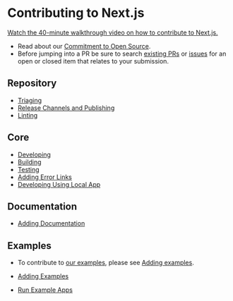 # Contributing to Next.js

[Watch the 40-minute walkthrough video on how to contribute to Next.js.](https://www.youtube.com/watch?v=cuoNzXFLitc)

- Read about our [Commitment to Open Source](https://vercel.com/oss).
- Before jumping into a PR be sure to search [existing PRs](https://github.com/vercel/next.js/pulls) or [issues](https://github.com/vercel/next.js/issues) for an open or closed item that relates to your submission.

## Repository

- [Triaging](./contributing/repository/triaging.md)
- [Release Channels and Publishing](./contributing/repository/release-channels-publishing.md)
- [Linting](./contributing/repository/linting.md)
<!-- TODO: - [Pull Request Descriptions](./contributing/repository/pull-request-descriptions.md) -->

## Core

- [Developing](./contributing/core/developing.md)
- [Building](./contributing/core/building.md)
- [Testing](./contributing/core/testing.md)
- [Adding Error Links](./contributing/core/adding-error-links.md)
- [Developing Using Local App](./contributing/core/developing-using-local-app.md)
<!-- - [Using the VS Code Debugger](./contributing/core/vscode-debugger.md) -->

## Documentation

- [Adding Documentation](./contributing/docs/adding-documentation.md)

## Examples

- To contribute to [our examples](./examples), please see [Adding examples](./contributing/examples/adding-examples.md).

- [Adding Examples](./contributing/examples/adding-examples.md)
- [Run Example Apps](./contributing/examples/run-example-apps.md)
